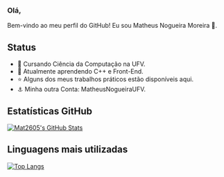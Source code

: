 ### Olá,

Bem-vindo ao meu perfil do GitHub! Eu sou Matheus Nogueira Moreira 🥑.

## Status
- 🐛 Cursando Ciência da Computação na UFV.
- 🌱 Atualmente aprendendo C++ e Front-End.
- ⭐ Alguns dos meus trabalhos práticos estão disponíveis aqui.
- ⚓ Minha outra Conta: MatheusNogueiraUFV. 

## Estatísticas GitHub

[![Mat2605's GitHub Stats](https://github-readme-stats.vercel.app/api?username=Mat2605&show_icons=true&count_private=true)](https://github.com/Mat2605)

## Linguagens mais utilizadas

[![Top Langs](https://github-readme-stats.vercel.app/api/top-langs/?username=Mat2605&layout=compact)](https://github.com/Mat2605)


